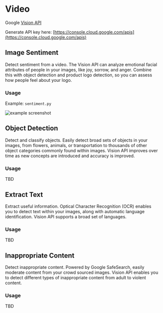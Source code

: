 # Video

Google [Vision API](https://cloud.google.com/vision/)

Generate API key here: [https://console.cloud.google.com/apis](https://console.cloud.google.com/apis)

## Image Sentiment 

Detect sentiment from a video. The Vision API can analyze emotional facial attributes of people in your images, like joy, sorrow, and anger. Combine this with object detection and product logo detection, so you can assess how people feel about your logo.

### Usage

Example: `sentiment.py`

![example screenshot](https://monosnap.com/file/QGlltMilSsBTMMmcOPYkA2Pkc6QzL0.png)

## Object Detection

Detect and classify objects. Easily detect broad sets of objects in your images, from flowers, animals, or transportation to thousands of other object categories commonly found within images. Vision API improves over time as new concepts are introduced and accuracy is improved.

### Usage

TBD

## Extract Text

Extract useful information. Optical Character Recognition (OCR) enables you to detect text within your images, along with automatic language identification. Vision API supports a broad set of languages.

### Usage

TBD

## Inappropriate Content

Detect inappropriate content. Powered by Google SafeSearch, easily moderate content from your crowd sourced images. Vision API enables you to detect different types of inappropriate content from adult to violent content.

### Usage

TBD

